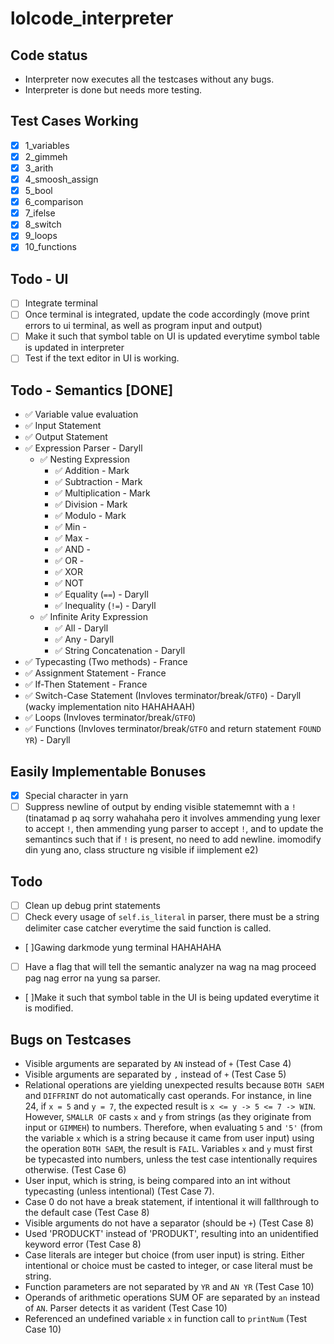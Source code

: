 # lolcode_interpreter

## Code status
- Interpreter now executes all the testcases without any bugs.
- Interpreter is done but needs more testing.

## Test Cases Working

- [x] 1_variables
- [x] 2_gimmeh
- [x] 3_arith
- [x] 4_smoosh_assign
- [x] 5_bool
- [x] 6_comparison
- [x] 7_ifelse
- [x] 8_switch
- [x] 9_loops
- [x] 10_functions

## Todo - UI
- [ ] Integrate terminal
- [ ] Once terminal is integrated, update the code accordingly (move print errors to ui terminal, as well as program input and output)
- [ ] Make it such that symbol table on UI is updated everytime symbol table is updated in interpreter
- [ ] Test if the text editor in UI is working.

## Todo - Semantics [DONE]
- ✅ Variable value evaluation
- ✅ Input Statement
- ✅ Output Statement
- ✅ Expression Parser - Daryll
    - ✅ Nesting Expression 
        - ✅ Addition - Mark
        - ✅ Subtraction - Mark
        - ✅ Multiplication - Mark
        - ✅ Division - Mark
        - ✅ Modulo - Mark
        - ✅ Min - 
        - ✅ Max - 
        - ✅ AND - 
        - ✅ OR - 
        - ✅ XOR
        - ✅ NOT
        - ✅ Equality (`==`) - Daryll
        - ✅ Inequality (`!=`) - Daryll
    - ✅ Infinite Arity Expression
        - ✅ All - Daryll
        - ✅ Any - Daryll
        - ✅ String Concatenation - Daryll
- ✅ Typecasting (Two methods) - France
- ✅ Assignment Statement - France
- ✅  If-Then Statement - France
- ✅ Switch-Case Statement (Invloves terminator/break/`GTFO`) - Daryll (wacky implementation nito HAHAHAAH)
- ✅  Loops (Invloves terminator/break/`GTFO`)
- ✅ Functions (Invloves terminator/break/`GTFO` and return statement `FOUND YR`) - Daryll

## Easily Implementable Bonuses
- [x] Special character in yarn
- [ ] Suppress newline of output by ending visible statememnt with a `!` (tinatamad p aq sorry wahahaha pero it involves ammending yung lexer to accept `!`, then ammending yung parser to accept `!`, and to update the semantincs such that if `!` is present, no need to add newline. imomodify din yung ano, class structure ng visible if iimplement e2)

## Todo
- [ ] Clean up debug print statements
- [ ] Check every usage of `self.is_literal` in parser, there must be a string delimiter case catcher everytime the said function is called.
- [ ]Gawing darkmode yung terminal HAHAHAHA
- [ ] Have a flag that will tell the semantic analyzer na wag na mag proceed pag nag error na yung sa parser.
- [ ]Make it such that symbol table in the UI is being updated everytime it is modified.


## Bugs on Testcases
- Visible arguments are separated by `AN` instead of `+` (Test Case 4)
- Visible arguments are separated by `,` instead of `+` (Test Case 5)
- Relational operations are yielding unexpected results because `BOTH SAEM` and `DIFFRINT` do not automatically cast operands. For instance, in line 24, if `x = 5` and `y = 7`, the expected result is `x <= y -> 5 <= 7 -> WIN`. However, `SMALLR OF` casts `x` and `y` from strings (as they originate from input or `GIMMEH`) to numbers. Therefore, when evaluating `5` and `'5'` (from the variable `x` which is a string because it came from user input) using the operation `BOTH SAEM`, the result is `FAIL`. Variables `x` and `y` must first be typecasted into numbers, unless the test case intentionally requires otherwise. (Test Case 6)
- User input, which is string, is being compared into an int without typecasting (unless intentional) (Test Case 7).
- Case 0 do not have a break statement, if intentional it will fallthrough to the default case (Test Case 8)
- Visible arguments do not have a separator (should be `+`) (Test Case 8)
- Used 'PRODUCKT' instead of 'PRODUKT', resulting into an unidentified keyword error (Test Case 8)
- Case literals are integer but choice (from user input) is string. Either intentional or choice must be casted to integer, or case literal must be string.
- Function parameters are not separated by `YR` and `AN YR` (Test Case 10)
- Operands of arithmetic operations SUM OF are separated by `an` instead of `AN`. Parser detects it as varident (Test Case 10)
- Referenced an undefined variable `x` in function call to `printNum` (Test Case 10)
